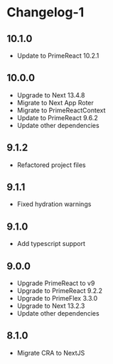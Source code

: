 # Changelog-1

## 10.1.0

-   Update to PrimeReact 10.2.1

## 10.0.0

-   Upgrade to Next 13.4.8
-   Migrate to Next App Roter
-   Migrate to PrimeReactContext
-   Update to PrimeReact 9.6.2
-   Update other dependencies

## 9.1.2

-   Refactored project files

## 9.1.1

-   Fixed hydration warnings

## 9.1.0

-   Add typescript support

## 9.0.0

-   Upgrade PrimeReact to v9
-   Upgrade to PrimeReact 9.2.2
-   Upgrade to PrimeFlex 3.3.0
-   Upgrade to Next 13.2.3
-   Update other dependencies

## 8.1.0

-   Migrate CRA to NextJS
